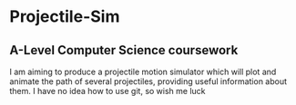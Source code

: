 # Projectile-Sim

## A-Level Computer Science coursework

I am aiming to produce a projectile motion simulator which will plot and animate the path of several projectiles, providing useful information about them.
I have no idea how to use git, so wish me luck